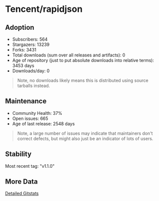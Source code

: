 # Tencent/rapidjson

## Adoption

- Subscribers: 564
- Stargazers: 13239
- Forks: 3431
- Total downloads (sum over all releases and artifacts): 0
- Age of repository (just to put absolute downloads into relative terms): 3453 days
- Downloads/day: 0

> Note, no downloads likely means this is distributed using source tarballs instead.

## Maintenance

- Community Health: 37%
- Open issues: 665
- Age of last release: 2548 days

> Note, a large number of issues may indicate that maintainers don't correct defects, but might also
> just be an indicator of lots of users.

## Stability

Most recent tag: "v1.1.0"

## More Data

[Detailed Gitstats](/bazel-catalog/gitstats/Tencent/rapidjson)

